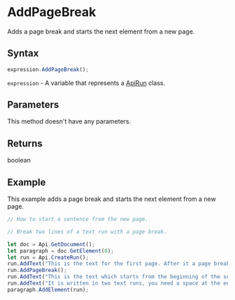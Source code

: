 # AddPageBreak

Adds a page break and starts the next element from a new page.

## Syntax

```javascript
expression.AddPageBreak();
```

`expression` - A variable that represents a [ApiRun](../ApiRun.md) class.

## Parameters

This method doesn't have any parameters.

## Returns

boolean

## Example

This example adds a page break and starts the next element from a new page.

```javascript editor-docx
// How to start a sentence from the new page.

// Break two lines of a text run with a page break. 

let doc = Api.GetDocument();
let paragraph = doc.GetElement(0);
let run = Api.CreateRun();
run.AddText("This is the text for the first page. After it a page break will be added. Scroll down to the second page to see the text there.");
run.AddPageBreak();
run.AddText("This is the text which starts from the beginning of the second page. ");
run.AddText("It is written in two text runs, you need a space at the end of the first run sentence to separate them.");
paragraph.AddElement(run);
```
